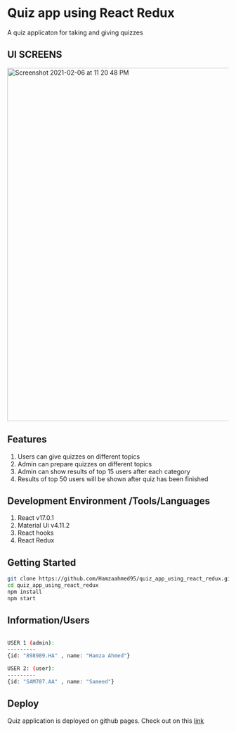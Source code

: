 # Quiz app using React Redux

A quiz applicaton for taking and giving quizzes

## UI SCREENS

<img width="802" alt="Screenshot 2021-02-06 at 11 20 48 PM" src="https://user-images.githubusercontent.com/12881181/107122394-82b12380-68d2-11eb-9ba7-44cc246e6ca1.png">

## Features

1. Users can give quizzes on different topics
2. Admin can prepare quizzes on different topics
3. Admin can show results of top 15 users after each category
4. Results of top 50 users will be shown after quiz has been finished

## Development Environment /Tools/Languages

1. React v17.0.1
2. Material Ui v4.11.2
3. React hooks
4. React Redux 

## Getting Started
```bash
git clone https://github.com/Hamzaahmed95/quiz_app_using_react_redux.git
cd quiz_app_using_react_redux
npm install 
npm start
```
## Information/Users
```bash

USER 1 (admin):
---------
{id: "898989.HA" , name: "Hamza Ahmed"}

USER 2: (user):
---------
{id: "SAM787.AA" , name: "Sameed"}

```

## Deploy

Quiz application is deployed on github pages. Check out on this [link](https://hamzaahmed95.github.io/mastermind/)
